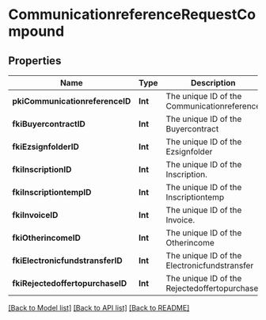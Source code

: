 # CommunicationreferenceRequestCompound

## Properties
Name | Type | Description | Notes
------------ | ------------- | ------------- | -------------
**pkiCommunicationreferenceID** | **Int** | The unique ID of the Communicationreference | [optional] 
**fkiBuyercontractID** | **Int** | The unique ID of the Buyercontract | [optional] 
**fkiEzsignfolderID** | **Int** | The unique ID of the Ezsignfolder | [optional] 
**fkiInscriptionID** | **Int** | The unique ID of the Inscription. | [optional] 
**fkiInscriptiontempID** | **Int** | The unique ID of the Inscriptiontemp | [optional] 
**fkiInvoiceID** | **Int** | The unique ID of the Invoice. | [optional] 
**fkiOtherincomeID** | **Int** | The unique ID of the Otherincome | [optional] 
**fkiElectronicfundstransferID** | **Int** | The unique ID of the Electronicfundstransfer | [optional] 
**fkiRejectedoffertopurchaseID** | **Int** | The unique ID of the Rejectedoffertopurchase | [optional] 

[[Back to Model list]](../README.md#documentation-for-models) [[Back to API list]](../README.md#documentation-for-api-endpoints) [[Back to README]](../README.md)


